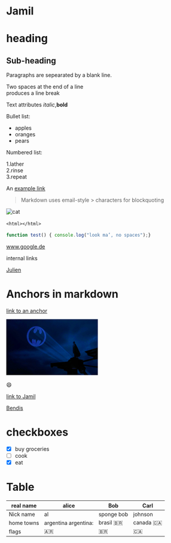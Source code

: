 
# Jamil

# heading

## Sub-heading 

Paragraphs are sepearated by a blank line.

Two spaces at the end of a line   
produces a line break  

Text attributes _italic_,**bold**

Bullet list:  

  * apples
  * oranges
  * pears

  Numbered list:

   1.lather  
   2.rinse  
   3.repeat  

   An [example link]()  
  > Markdown uses email-style > characters for blockquoting

![cat](cat-1508613_1920.jpg "icon")  

   ``` <html></html> ```  

   ```javascript 
   function test() { console.log("look ma’, no spaces");}

   ```

  

 www.google.de 


internal links 

[Julien](../../../julien) 

# Anchors in markdown

[link to an anchor ](#anchors-in-markdown)  


![Image](Images/batman2 "icon")   

:smile:

[link to Jamil](#Jamil)  

[Bendis](../../../bendis)   


# checkboxes

- [x] buy groceries 
- [ ] cook 
- [x] eat

# Table 

|  real name | alice | Bob | Carl 
| - | - | - | - 
| Nick name | al    | sponge bob | johnson 
| home towns | argentina argentina: | brasil :brazil: | canada :canada:
| flags | :argentina: | :brazil: | :canada:


